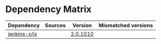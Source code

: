 # Dependency Matrix

Dependency | Sources | Version | Mismatched versions
---------- | ------- | ------- | -------------------
[jenkins-x/jx](https://github.com/jenkins-x/jx.git) |  | [2.0.1010](https://github.com/jenkins-x/jx/releases/tag/v2.0.1010) | 
